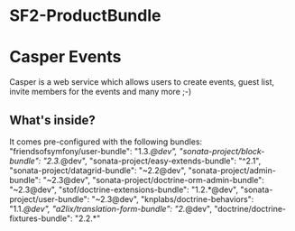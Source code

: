 # SF2-ProductBundle

Casper Events
========================

Casper is a web service which allows users to create events, guest list, invite members for the events and many more ;-)

What's inside?
--------------

It comes pre-configured with the following bundles:
        "friendsofsymfony/user-bundle": "1.3.*@dev",
        "sonata-project/block-bundle": "2.3.*@dev",
        "sonata-project/easy-extends-bundle": "^2.1",
        "sonata-project/datagrid-bundle": "~2.2@dev",
        "sonata-project/admin-bundle": "~2.3@dev",
        "sonata-project/doctrine-orm-admin-bundle": "~2.3@dev",
        "stof/doctrine-extensions-bundle": "1.2.*@dev",
        "sonata-project/user-bundle": "~2.3@dev",
        "knplabs/doctrine-behaviors": "1.1.*@dev",
        "a2lix/translation-form-bundle": "2.*@dev",
        "doctrine/doctrine-fixtures-bundle": "2.2.*"
